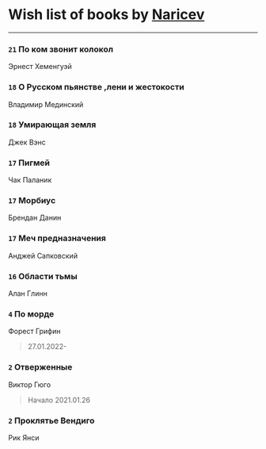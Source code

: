 # Wish list of books by [Naricev](https://plus.google.com/u/0/107090515204537133928/)
---

### `21` По ком звонит колокол
Эрнест Хеменгуэй

### `18` О Русском пьянстве ,лени и жестокости
Владимир Мединский

### `18` Умирающая земля
Джек Вэнс

### `17` Пигмей
Чак Паланик

### `17` Морбиус
Брендан Данин

### `17` Меч предназначения
Анджей Сапковский

### `16` Области тьмы
Алан Глинн

### `4` По морде
Форест Грифин
> 27.01.2022-

### `2` Отверженные
Виктор Гюго
> Начало 2021.01.26

### `2` Проклятье Вендиго
Рик Янси

